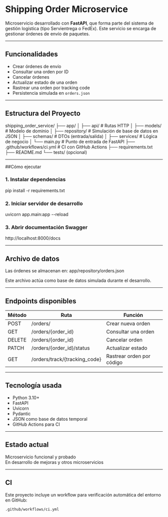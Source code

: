 
# Shipping Order Microservice

Microservicio desarrollado con **FastAPI**, que forma parte del sistema de gestión logística (tipo Servientrega o FedEx). Este servicio se encarga de gestionar órdenes de envío de paquetes.

---

## Funcionalidades

- Crear órdenes de envío
- Consultar una orden por ID
- Cancelar órdenes
- Actualizar estado de una orden
- Rastrear una orden por tracking code
- Persistencia simulada en `orders.json`

---

## Estructura del Proyecto

shipping_order_service/
├── app/
│   ├── api/               # Rutas HTTP
│   ├── models/            # Modelo de dominio
│   ├── repository/        # Simulación de base de datos en JSON
│   ├── schemas/           # DTOs (entrada/salida)
│   ├── services/          # Lógica de negocio
│   └── main.py            # Punto de entrada de FastAPI
├── .github/workflows/ci.yml   # CI con GitHub Actions
├── requirements.txt
├── README.md
└── tests/ (opcional)

---

##Cómo ejecutar

### 1. Instalar dependencias
pip install -r requirements.txt

### 2. Iniciar servidor de desarrollo
uvicorn app.main:app --reload

### 3. Abrir documentación Swagger
http://localhost:8000/docs

---

## Archivo de datos

Las órdenes se almacenan en:
app/repository/orders.json

Este archivo actúa como base de datos simulada durante el desarrollo.

---

## Endpoints disponibles

| Método | Ruta                             | Función                          |
|--------|----------------------------------|----------------------------------|
| POST   | /orders/                         | Crear nueva orden                |
| GET    | /orders/{order_id}               | Consultar una orden              |
| DELETE | /orders/{order_id}               | Cancelar orden                   |
| PATCH  | /orders/{order_id}/status        | Actualizar estado                |
| GET    | /orders/track/{tracking_code}    | Rastrear orden por código        |

---

## Tecnología usada

- Python 3.10+
- FastAPI
- Uvicorn
- Pydantic
- JSON como base de datos temporal
- GitHub Actions para CI

---

## Estado actual

Microservicio funcional y probado  
En desarrollo de mejoras y otros microservicios

---

## CI

Este proyecto incluye un workflow para verificación automática del entorno en GitHub:

`.github/workflows/ci.yml`
